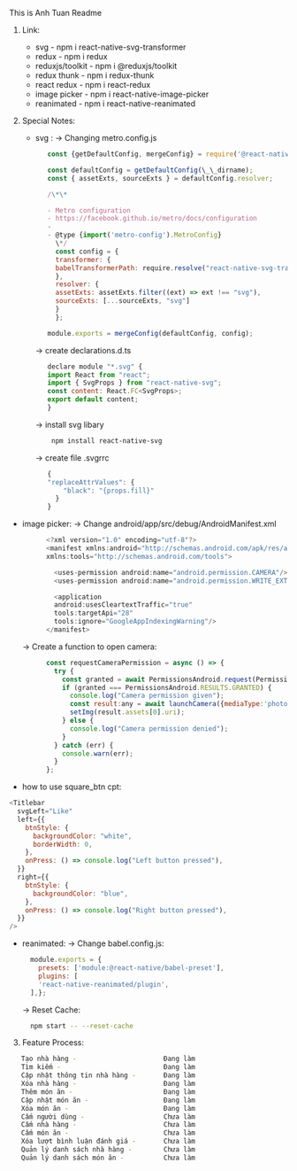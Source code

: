 This is Anh Tuan Readme

1. Link:

   - svg - npm i react-native-svg-transformer
   - redux - npm i redux
   - reduxjs/toolkit -  npm i @reduxjs/toolkit
   - redux thunk - npm i redux-thunk
   - react redux - npm i react-redux
   - image picker - npm i react-native-image-picker
   - reanimated - npm i react-native-reanimated

2. Special Notes:

   - svg :
     -> Changing metro.config.js

     ```js
        const {getDefaultConfig, mergeConfig} = require('@react-native/metro-config');

        const defaultConfig = getDefaultConfig(\_\_dirname);
        const { assetExts, sourceExts } = defaultConfig.resolver;

        /\*\*

        - Metro configuration
        - https://facebook.github.io/metro/docs/configuration
        -
        - @type {import('metro-config').MetroConfig}
          \*/
          const config = {
          transformer: {
          babelTransformerPath: require.resolve("react-native-svg-transformer")
          },
          resolver: {
          assetExts: assetExts.filter((ext) => ext !== "svg"),
          sourceExts: [...sourceExts, "svg"]
          }
          };

        module.exports = mergeConfig(defaultConfig, config);
     ```

     -> create declarations.d.ts

     ```js
        declare module "*.svg" {
        import React from "react";
        import { SvgProps } from "react-native-svg";
        const content: React.FC<SvgProps>;
        export default content;
        }
     ```

     -> install svg libary

     ```sh
         npm install react-native-svg
     ```

     -> create file .svgrrc

     ```js
        {
        "replaceAttrValues": {
            "black": "{props.fill}"
          }
        }
     ```

  - image picker:
    -> Change android/app/src/debug/AndroidManifest.xml

    ```js
          <?xml version="1.0" encoding="utf-8"?>
          <manifest xmlns:android="http://schemas.android.com/apk/res/android"
          xmlns:tools="http://schemas.android.com/tools">
    
            <uses-permission android:name="android.permission.CAMERA"/>
            <uses-permission android:name="android.permission.WRITE_EXTERNAL_STORAGE"/>

            <application
            android:usesCleartextTraffic="true"
            tools:targetApi="28"
            tools:ignore="GoogleAppIndexingWarning"/>
          </manifest>

    ```

    -> Create a function to open camera:

    ```js
          const requestCameraPermission = async () => {
            try {
              const granted = await PermissionsAndroid.request(PermissionsAndroid.PERMISSIONS.CAMERA);
              if (granted === PermissionsAndroid.RESULTS.GRANTED) {
                console.log("Camera permission given");
                const result:any = await launchCamera({mediaType:'photo',cameraType:'front'})
                setImg(result.assets[0].uri);
              } else {
                console.log("Camera permission denied");
              }
            } catch (err) {
              console.warn(err);
            }
          };
    ```

   - how to use square_btn cpt:

   ```js
   <Titlebar
     svgLeft="Like"
     left={{
       btnStyle: {
         backgroundColor: "white",
         borderWidth: 0,
       },
       onPress: () => console.log("Left button pressed"),
     }}
     right={{
       btnStyle: {
         backgroundColor: "blue",
       },
       onPress: () => console.log("Right button pressed"),
     }}
   />
   ```

  - reanimated:
    -> Change babel.config.js:

    ```js
      module.exports = {
        presets: ['module:@react-native/babel-preset'],
        plugins: [
        'react-native-reanimated/plugin',
      ],};
    ```

    -> Reset Cache:

    ```sh
      npm start -- --reset-cache
    ```


3. Feature Process:

```sh
   Tạo nhà hàng -                      Đang làm
   Tìm kiếm -                          Đang làm
   Cập nhật thông tin nhà hàng -       Đang làm
   Xóa nhà hàng -                      Đang làm
   Thêm món ăn -                       Đang làm
   Cập nhật món ăn -                   Đang làm
   Xóa món ăn -                        Đang làm
   Cấm người dùng -                    Chưa làm
   Cấm nhà hàng -                      Chưa làm
   Cấm món ăn -                        Chưa làm
   Xóa lượt bình luận đánh giá -       Chưa làm
   Quản lý danh sách nhà hàng -        Chưa làm
   Quản lý danh sách món ăn -          Chưa làm
```
